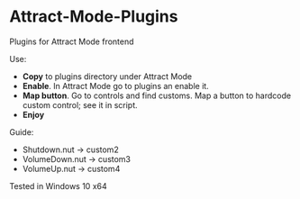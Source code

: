 # Attract-Mode-Plugins
Plugins for Attract Mode frontend

Use:
- **Copy** to plugins directory under Attract Mode
- **Enable**. In Attract Mode go to plugins an enable it.
- **Map button**. Go to controls and find customs. Map a button to hardcode custom control; see it in script.
- **Enjoy**

Guide:
- Shutdown.nut -> custom2
- VolumeDown.nut -> custom3
- VolumeUp.nut -> custom4

Tested in Windows 10 x64
